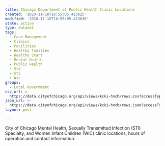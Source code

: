 ```yaml
---
title: Chicago Department of Public Health Clinic Locations
created: '2020-11-10T16:55:05.413625'
modified: '2020-11-10T16:55:05.413636'
state: active
type: dataset
tags:
  - Case Management
  - Clinics
  - Facilities
  - Healthy Families
  - Healthy Start
  - Mental Health
  - Public Health
  - Std
  - Sti
  - Wic
groups:
  - Local Government
csv_url: >-
  https://data.cityofchicago.org/api/views/kcki-hnch/rows.csv?accessType=DOWNLOAD
json_url: >-
  https://data.cityofchicago.org/api/views/kcki-hnch/rows.json?accessType=DOWNLOAD
layout: post

---
```

City of Chicago Mental Health, Sexually Transmitted Infection (STI) Specialty, and Women Infant Children (WIC) clinic locations, hours of operation and contact information.
